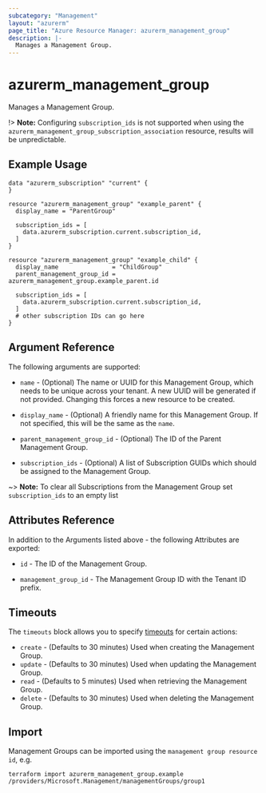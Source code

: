```yaml
---
subcategory: "Management"
layout: "azurerm"
page_title: "Azure Resource Manager: azurerm_management_group"
description: |-
  Manages a Management Group.
---
```


# azurerm_management_group

Manages a Management Group.

!> **Note:** Configuring `subscription_ids` is not supported when using the `azurerm_management_group_subscription_association` resource, results will be unpredictable.

## Example Usage

```hcl
data "azurerm_subscription" "current" {
}

resource "azurerm_management_group" "example_parent" {
  display_name = "ParentGroup"

  subscription_ids = [
    data.azurerm_subscription.current.subscription_id,
  ]
}

resource "azurerm_management_group" "example_child" {
  display_name               = "ChildGroup"
  parent_management_group_id = azurerm_management_group.example_parent.id

  subscription_ids = [
    data.azurerm_subscription.current.subscription_id,
  ]
  # other subscription IDs can go here
}
```

## Argument Reference

The following arguments are supported:

* `name` - (Optional) The name or UUID for this Management Group, which needs to be unique across your tenant. A new UUID will be generated if not provided. Changing this forces a new resource to be created.

* `display_name` - (Optional) A friendly name for this Management Group. If not specified, this will be the same as the `name`.

* `parent_management_group_id` - (Optional) The ID of the Parent Management Group.

* `subscription_ids` - (Optional) A list of Subscription GUIDs which should be assigned to the Management Group.

~> **Note:** To clear all Subscriptions from the Management Group set `subscription_ids` to an empty list

## Attributes Reference

In addition to the Arguments listed above - the following Attributes are exported:

* `id` - The ID of the Management Group.

* `management_group_id` - The Management Group ID with the Tenant ID prefix.

## Timeouts

The `timeouts` block allows you to specify [timeouts](https://www.terraform.io/language/resources/syntax#operation-timeouts) for certain actions:

* `create` - (Defaults to 30 minutes) Used when creating the Management Group.
* `update` - (Defaults to 30 minutes) Used when updating the Management Group.
* `read` - (Defaults to 5 minutes) Used when retrieving the Management Group.
* `delete` - (Defaults to 30 minutes) Used when deleting the Management Group.

## Import

Management Groups can be imported using the `management group resource id`, e.g.

```shell
terraform import azurerm_management_group.example /providers/Microsoft.Management/managementGroups/group1
```
